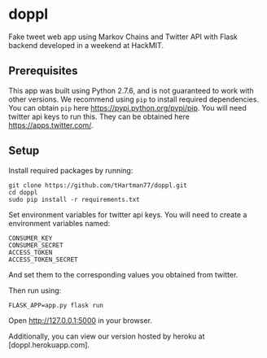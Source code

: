 # doppl

Fake tweet web app using Markov Chains and Twitter API with Flask backend developed in a weekend at HackMIT.

## Prerequisites 

This app was built using Python 2.7.6, and is not guaranteed to work with other versions.
We recommend using `pip` to install required dependencies. You can obtain `pip` here https://pypi.python.org/pypi/pip.
You will need twitter api keys to run this. They can be obtained here https://apps.twitter.com/.

## Setup

Install required packages by running:

```
git clone https://github.com/tHartman77/doppl.git
cd doppl
sudo pip install -r requirements.txt
```

Set environment variables for twitter api keys.
You will need to create a environment variables named:
  ```
  CONSUMER_KEY
  CONSUMER_SECRET
  ACCESS_TOKEN
  ACCESS_TOKEN_SECRET
  ```
And set them to the corresponding values you obtained from twitter.

Then run using:
```
FLASK_APP=app.py flask run
```
Open http://127.0.0.1:5000 in your browser.

Additionally, you can view our version hosted by heroku at [doppl.herokuapp.com].
